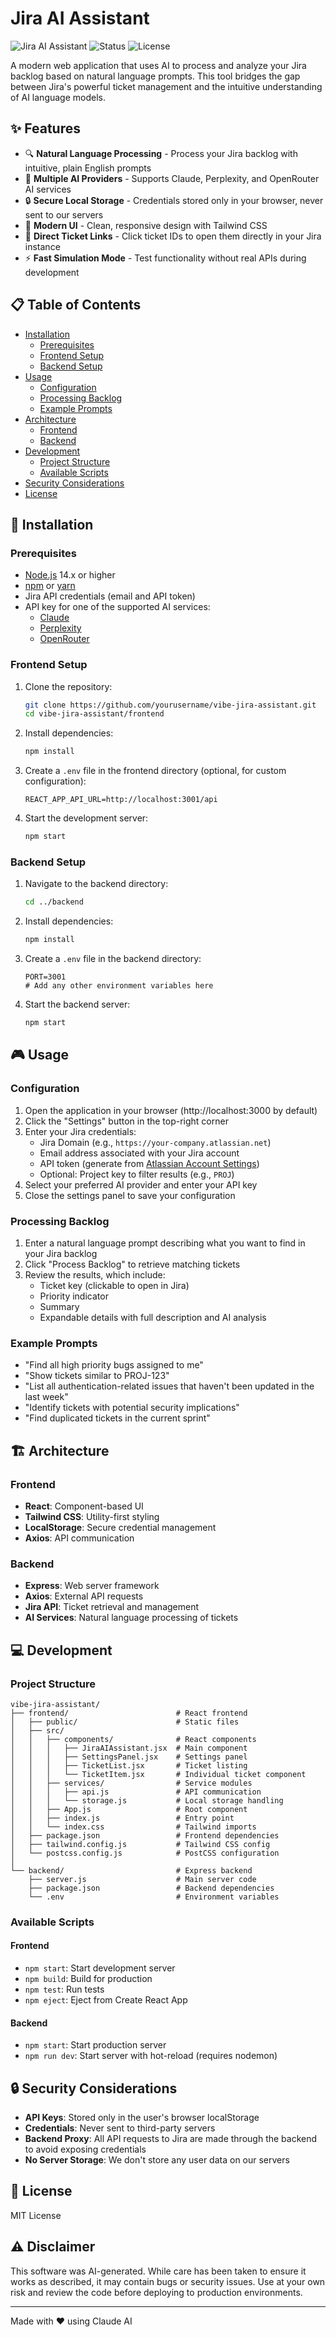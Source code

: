 # Jira AI Assistant

![Jira AI Assistant](https://img.shields.io/badge/Jira-AI%20Assistant-blue?style=for-the-badge&logo=jira&logoColor=white)
![Status](https://img.shields.io/badge/Status-Active-success?style=for-the-badge)
![License](https://img.shields.io/badge/License-MIT-yellow?style=for-the-badge)

A modern web application that uses AI to process and analyze your Jira backlog based on natural language prompts. This tool bridges the gap between Jira's powerful ticket management and the intuitive understanding of AI language models.

## ✨ Features

- 🔍 **Natural Language Processing** - Process your Jira backlog with intuitive, plain English prompts
- 🤖 **Multiple AI Providers** - Supports Claude, Perplexity, and OpenRouter AI services
- 🔒 **Secure Local Storage** - Credentials stored only in your browser, never sent to our servers
- 🎨 **Modern UI** - Clean, responsive design with Tailwind CSS
- 🔗 **Direct Ticket Links** - Click ticket IDs to open them directly in your Jira instance
- ⚡ **Fast Simulation Mode** - Test functionality without real APIs during development

## 📋 Table of Contents

- [Installation](#-installation)
  - [Prerequisites](#prerequisites)
  - [Frontend Setup](#frontend-setup)
  - [Backend Setup](#backend-setup)
- [Usage](#-usage)
  - [Configuration](#configuration)
  - [Processing Backlog](#processing-backlog)
  - [Example Prompts](#example-prompts)
- [Architecture](#-architecture)
  - [Frontend](#frontend)
  - [Backend](#backend)
- [Development](#-development)
  - [Project Structure](#project-structure)
  - [Available Scripts](#available-scripts)
- [Security Considerations](#-security-considerations)
- [License](#-license)

## 🚀 Installation

### Prerequisites

- [Node.js](https://nodejs.org/) 14.x or higher
- [npm](https://www.npmjs.com/) or [yarn](https://yarnpkg.com/)
- Jira API credentials (email and API token)
- API key for one of the supported AI services:
  - [Claude](https://anthropic.com/)
  - [Perplexity](https://perplexity.ai/)
  - [OpenRouter](https://openrouter.ai/)

### Frontend Setup

1. Clone the repository:
   ```bash
   git clone https://github.com/yourusername/vibe-jira-assistant.git
   cd vibe-jira-assistant/frontend
   ```

2. Install dependencies:
   ```bash
   npm install
   ```

3. Create a `.env` file in the frontend directory (optional, for custom configuration):
   ```
   REACT_APP_API_URL=http://localhost:3001/api
   ```

4. Start the development server:
   ```bash
   npm start
   ```

### Backend Setup

1. Navigate to the backend directory:
   ```bash
   cd ../backend
   ```

2. Install dependencies:
   ```bash
   npm install
   ```

3. Create a `.env` file in the backend directory:
   ```
   PORT=3001
   # Add any other environment variables here
   ```

4. Start the backend server:
   ```bash
   npm start
   ```

## 🎮 Usage

### Configuration

1. Open the application in your browser (http://localhost:3000 by default)
2. Click the "Settings" button in the top-right corner
3. Enter your Jira credentials:
   - Jira Domain (e.g., `https://your-company.atlassian.net`)
   - Email address associated with your Jira account
   - API token (generate from [Atlassian Account Settings](https://id.atlassian.com/manage-profile/security/api-tokens))
   - Optional: Project key to filter results (e.g., `PROJ`)
4. Select your preferred AI provider and enter your API key
5. Close the settings panel to save your configuration

### Processing Backlog

1. Enter a natural language prompt describing what you want to find in your Jira backlog
2. Click "Process Backlog" to retrieve matching tickets
3. Review the results, which include:
   - Ticket key (clickable to open in Jira)
   - Priority indicator
   - Summary
   - Expandable details with full description and AI analysis

### Example Prompts

- "Find all high priority bugs assigned to me"
- "Show tickets similar to PROJ-123"
- "List all authentication-related issues that haven't been updated in the last week"
- "Identify tickets with potential security implications"
- "Find duplicated tickets in the current sprint"

## 🏗️ Architecture

### Frontend

- **React**: Component-based UI
- **Tailwind CSS**: Utility-first styling
- **LocalStorage**: Secure credential management
- **Axios**: API communication

### Backend

- **Express**: Web server framework
- **Axios**: External API requests
- **Jira API**: Ticket retrieval and management
- **AI Services**: Natural language processing of tickets

## 💻 Development

### Project Structure

```
vibe-jira-assistant/
├── frontend/                        # React frontend
│   ├── public/                      # Static files
│   ├── src/
│   │   ├── components/              # React components
│   │   │   ├── JiraAIAssistant.jsx  # Main component
│   │   │   ├── SettingsPanel.jsx    # Settings panel
│   │   │   ├── TicketList.jsx       # Ticket listing
│   │   │   └── TicketItem.jsx       # Individual ticket component
│   │   ├── services/                # Service modules
│   │   │   ├── api.js               # API communication
│   │   │   └── storage.js           # Local storage handling
│   │   ├── App.js                   # Root component
│   │   ├── index.js                 # Entry point
│   │   └── index.css                # Tailwind imports
│   ├── package.json                 # Frontend dependencies
│   ├── tailwind.config.js           # Tailwind CSS config
│   └── postcss.config.js            # PostCSS configuration
│
└── backend/                         # Express backend
    ├── server.js                    # Main server code
    ├── package.json                 # Backend dependencies
    └── .env                         # Environment variables
```

### Available Scripts

#### Frontend

- `npm start`: Start development server
- `npm build`: Build for production
- `npm test`: Run tests
- `npm eject`: Eject from Create React App

#### Backend

- `npm start`: Start production server
- `npm run dev`: Start server with hot-reload (requires nodemon)

## 🔒 Security Considerations

- **API Keys**: Stored only in the user's browser localStorage
- **Credentials**: Never sent to third-party servers
- **Backend Proxy**: All API requests to Jira are made through the backend to avoid exposing credentials
- **No Server Storage**: We don't store any user data on our servers

## 📄 License

MIT License

## ⚠️ Disclaimer

This software was AI-generated. While care has been taken to ensure it works as described, it may contain bugs or security issues. Use at your own risk and review the code before deploying to production environments.

---

Made with ❤️ using Claude AI
